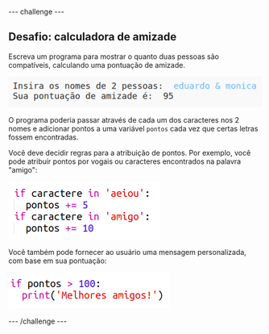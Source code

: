 \--- challenge \---

## Desafio: calculadora de amizade

Escreva um programa para mostrar o quanto duas pessoas são compatíveis, calculando uma pontuação de amizade.

![captura de tela](images/messages-friends.png)

O programa poderia passar através de cada um dos caracteres nos 2 nomes e adicionar pontos a uma variável `pontos` cada vez que certas letras fossem encontradas.

Você deve decidir regras para a atribuição de pontos. Por exemplo, você pode atribuir pontos por vogais ou caracteres encontrados na palavra "amigo":

![captura de tela](images/messages-friends-code.png)

Você também pode fornecer ao usuário uma mensagem personalizada, com base em sua pontuação:

![captura de tela](images/messages-best-friends.png)

\--- /challenge \---